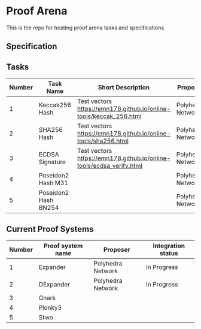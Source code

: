 # Proof Arena

This is the repo for hosting proof arena tasks and specifications.

## Specification


## Tasks
| Number | Task Name | Short Description| Proposer | Status | Link |
|--------|-----------|------------------|----------|--------|------|
|1| Keccak256 Hash | Test vectors https://emn178.github.io/online-tools/keccak_256.html | Polyhedra Network | Draft||
|2| SHA256 Hash | Test vectors https://emn178.github.io/online-tools/sha256.html | Polyhedra Network | Draft| [SHA256 Problem](./SHA256.md)|
|3| ECDSA Signature | Test vectors https://emn178.github.io/online-tools/ecdsa_verify.html | Polyhedra Network | Draft||
|4| Poseidon2 Hash M31 | | Polyhedra Network | Draft||
|5| Poseidon2 Hash BN254 | | Polyhedra Network | Draft||


## Current Proof Systems

| Number | Proof system name | Proposer | Integration status |
|--------|-----------|------------------|--------------------|
|1| Expander |Polyhedra Network| In Progress |
|2| DExpander |Polyhedra Network| In Progress|
|3| Gnark | | |
|4| Plonky3 | | |
|5| Stwo | | |
